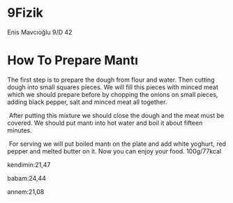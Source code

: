 # 9Fizik
Enis Mavcıoğlu 9/D 42
# How To Prepare Mantı
 The first step is to prepare the dough from flour and water. Then cutting dough into small squares pieces. We will fill this pieces with minced meat which we should prepare before by chopping the onions on small pieces, adding black pepper, salt and minced meat all together.

 After putting this mixture we should close the dough and the meat must be covered. We should put mantı into hot water and boil it about fifteen minutes.

 For serving we will put boiled mantı on the plate and add white yoghurt, red pepper and melted butter on it. Now you can enjoy your food.
100g/77kcal  




kendimin:21,47





babam:24,44




annem:21,08
